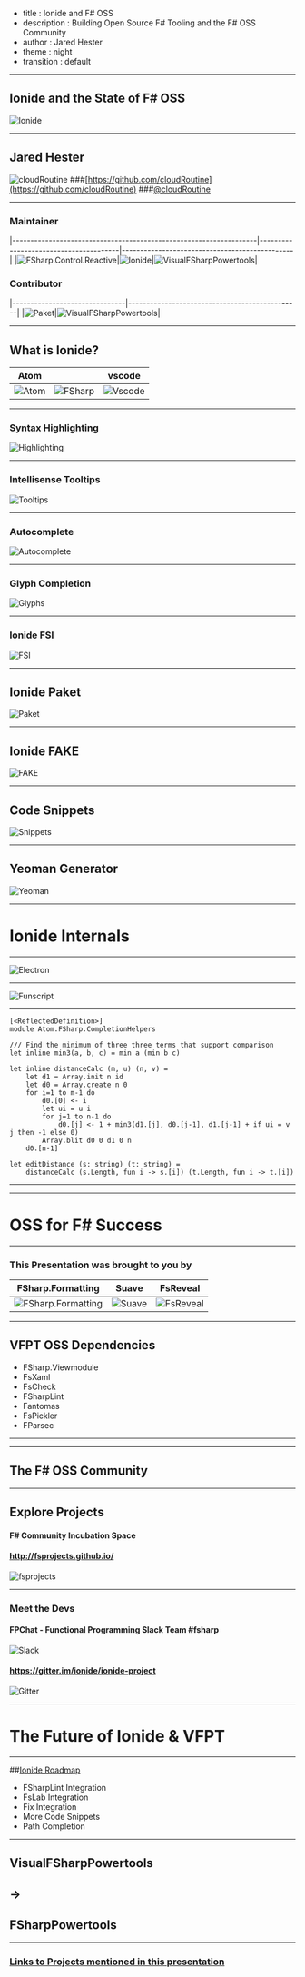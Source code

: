 - title : Ionide and F# OSS
- description : Building Open Source F# Tooling and the F# OSS Community
- author : Jared Hester
- theme : night
- transition : default

***

## Ionide and the State of F# OSS

![Ionide](images/ionide-logo.png)

-------
## Jared Hester

![cloudRoutine](images/cloudRoutine.png)
###[https://github.com/cloudRoutine](https://github.com/cloudRoutine)
###[@cloudRoutine](https://twitter.com/cloudRoutine)


-----

### Maintainer
|-------------------------------------------------------------------|---------------------------------------|-----------------------------------------------|
|![FSharp.Control.Reactive](images/fsharp.control.reactive-logo.png)|![Ionide](images/ionide-logo-small.png)|![VisualFSharpPowertools](images/vfpt-logo.png)|

### Contributor
|-------------------------------|-----------------------------------------------|
|![Paket](images/paket-logo.png)|![VisualFSharpPowertools](images/fake-logo.png)|


***

## What is Ionide?

| Atom                      |                                       | vscode            |
|:-------------------------:|---------------------------------------|:---------------------------:|
|![Atom](images/atom-logo.png)|![FSharp](images/fsharp-logo.png)|![Vscode](images/vscode-logo.png)|

---------

### Syntax Highlighting

![Highlighting](images/syntax-highlighting.png)


----

### Intellisense Tooltips

![Tooltips](http://i.imgur.com/OqWA08g.gif)


---
### Autocomplete

![Autocomplete](http://i.imgur.com/wlesaW5.gif)

-----
### Glyph Completion

![Glyphs](http://i.imgur.com/rsq5ukR.gif)

---
### Ionide FSI

![FSI](http://i.imgur.com/zCmpk1u.gif)

------

## Ionide Paket

![Paket](http://i.imgur.com/Vp9GjuH.gif)

---

## Ionide FAKE

![FAKE](http://i.imgur.com/qMXsHMV.gif)

---

## Code Snippets

![Snippets](http://i.imgur.com/jta19C6.gif)

---

## Yeoman Generator

![Yeoman](http://i.imgur.com/ObskEMT.gif)


***

# Ionide Internals

-----

![Electron](images/electron.png)

----

![Funscript](images/funscript.png)

----
```
[<ReflectedDefinition>]
module Atom.FSharp.CompletionHelpers

/// Find the minimum of three three terms that support comparison
let inline min3(a, b, c) = min a (min b c)

let inline distanceCalc (m, u) (n, v) =
    let d1 = Array.init n id
    let d0 = Array.create n 0
    for i=1 to m-1 do
        d0.[0] <- i
        let ui = u i
        for j=1 to n-1 do
            d0.[j] <- 1 + min3(d1.[j], d0.[j-1], d1.[j-1] + if ui = v j then -1 else 0)
        Array.blit d0 0 d1 0 n
    d0.[n-1]

let editDistance (s: string) (t: string) =
    distanceCalc (s.Length, fun i -> s.[i]) (t.Length, fun i -> t.[i])
```

----

***

# OSS for F# Success

----

### This Presentation was brought to you by

| FSharp.Formatting   |  Suave  |FsReveal|
|:-------------------:|:-------:|:------:|
| ![FSharp.Formatting](images/fsharp.formatting-logo-mid.png)|![Suave](images/suave-wide.png)  |![FsReveal](images/fsreveal-logo.png)|

----

## VFPT OSS Dependencies

- FSharp.Viewmodule
- FsXaml
- FsCheck
- FSharpLint
- Fantomas
- FsPickler
- FParsec

-------




***

## The F# OSS Community

-----

## Explore Projects

#### F# Community Incubation Space  
#### http://fsprojects.github.io/
![fsprojects](images/fsprojects-logo.png)

----

### Meet the Devs

#### FPChat - Functional Programming Slack Team #fsharp
![Slack](images/slack-logo.png)

#### https://gitter.im/ionide/ionide-project
![Gitter](images/gitter-logo.png)


***
# The Future of Ionide & VFPT

---

##[Ionide Roadmap](https://github.com/ionide/ionide-fsharp/wiki/Ionide-Roadmap)


- FSharpLint Integration
- FsLab Integration
- Fix Integration
- More Code Snippets
- Path Completion

---

## VisualFSharpPowertools
## ->
## FSharpPowertools


***

### [Links to Projects mentioned in this presentation](https://github.com/cloudRoutine/composeconf2016)
